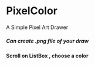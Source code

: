 # PixelColor
A Simple Pixel Art Drawer

##### Can create .png file of your draw

#### Scroll on ListBox , choose a color
